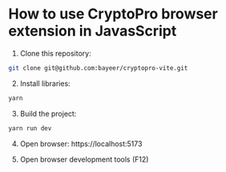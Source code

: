 # How to use CryptoPro browser extension in JavasScript

1. Clone this repository:
```bash
git clone git@github.com:bayeer/cryptopro-vite.git
```

2. Install libraries:
```bash
yarn
```

3. Build the project:
```bash
yarn run dev
```

4. Open browser:
https://localhost:5173

5. Open browser development tools (F12)
